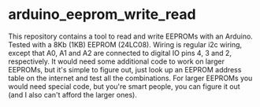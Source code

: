 # arduino_eeprom_write_read
This repository contains a tool to read and write EEPROMs with an Arduino. Tested with a 8Kb (1KB) EEPROM (24LC08). Wiring is regular i2c wiring, except that A0, A1 and A2 are connected to digital IO pins 4, 3 and 2, respectively. It would need some additional code to work on larger EEPROMs, but it's simple to figure out, just look up an EEPROM address table on the internet and test all the combinations. For larger EEPROMs you would need special code, but you're smart people, you can figure it out (and I also can't afford the larger ones).
